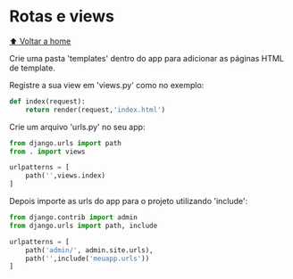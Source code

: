# Rotas e views

[:arrow_up: Voltar a home](https://github.com/Dirack/Estudos/tree/master/Python/django#django)

Crie uma pasta 'templates' dentro do app para adicionar as páginas HTML de template.

Registre a sua view em 'views.py' como no exemplo:

```py
def index(request):
    return render(request,'index.html')
```

Crie um arquivo 'urls.py' no seu app:

```py
from django.urls import path
from . import views

urlpatterns = [
    path('',views.index)
]
```

Depois importe as urls do app para o projeto utilizando 'include':

```py
from django.contrib import admin
from django.urls import path, include

urlpatterns = [
    path('admin/', admin.site.urls),
    path('',include('meuapp.urls'))
]
```
